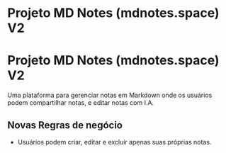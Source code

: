 # Projeto MD Notes (mdnotes.space) V2
# Projeto MD Notes (mdnotes.space) V2

Uma plataforma para gerenciar notas em Markdown onde os usuários podem compartilhar notas, e editar notas com I.A.

## Novas Regras de negócio

- Usuários podem criar, editar e excluir apenas suas próprias notas.